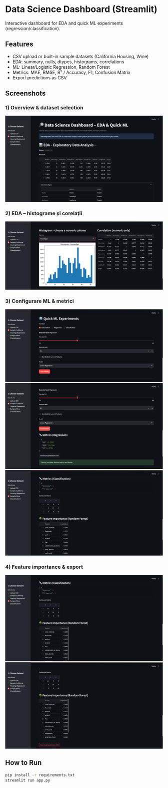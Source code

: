 # Data Science Dashboard (Streamlit)


Interactive dashboard for EDA and quick ML experiments (regression/classification).


## Features
- CSV upload or built-in sample datasets (California Housing, Wine)
- EDA: summary, nulls, dtypes, histograms, correlations
- ML: Linear/Logistic Regression, Random Forest
- Metrics: MAE, RMSE, R² / Accuracy, F1, Confusion Matrix
- Export predictions as CSV

## Screenshots

### 1) Overview & dataset selection
![Overview – dataset selection](images/001-overview.png)

### 2) EDA – histograme și corelații
![Histogram – numeric column](images/002-eda-hist.png)
### 3) Configurare ML & metrici
![ML panel before training](images/003-ml-config.png)
![Regression metrics (MAE, RMSE, R²)](images/004-ml-reg-metrics.png)
![Classification metrics & confusion matrix](images/005-ml-cls-metrics.png)

### 4) Feature importance & export
![Random Forest feature importance](images/006-feature-importance.png)
![Download predictions CSV](images/007-download.png)

## How to Run
```bash
pip install -r requirements.txt
streamlit run app.py

